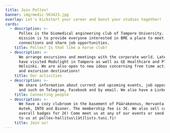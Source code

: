 ```yaml
---
title: Join Pollex!
banner: img/medic-563423.jpg
overlay: Let's kickstart your career and boost your studies together!
cards:
  - description: >-
      Pollex is the biomedical engineering club of Tampere University. Our
      mission is to provide everyone interested in BME a place to meet, form
      connections and share job opportunities.
    title: Pollex? Is that like a horse club?
  - description: >-
      We arrange excursions and meetings with the corporate world. Lately we
      have visited Modulight in Tampere as well as GE Healthcare and Planmeca in
      Helsinki. We are also open to new ideas concerning free time activities
      and excursion destinations!
    title: Our activities
  - description: >-
      We share information about current and upcoming events, job opportunities
      and such on Telegram, Facebook and by email. We also have a LinkedIn page.
    title: Connecting people
  - description: >-
      We have a cozy clubroom in the basement of Päärakennus, Hervanta next to
      Autek, INTO and Bioner. The membership fee is 3€. We also sell cool
      overall badges for 2€! Come meet us at any of our events or send an email
      to us at pollex-hallitus\[ät]lists.tuni.fi!
    title: Join us!
---
```

